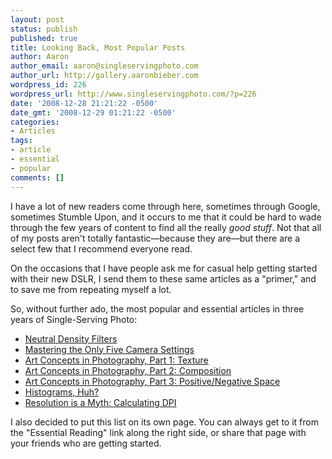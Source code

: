 ```yaml
---
layout: post
status: publish
published: true
title: Looking Back, Most Popular Posts
author: Aaron
author_email: aaron@singleservingphoto.com
author_url: http://gallery.aaronbieber.com
wordpress_id: 226
wordpress_url: http://www.singleservingphoto.com/?p=226
date: '2008-12-28 21:21:22 -0500'
date_gmt: '2008-12-29 01:21:22 -0500'
categories:
- Articles
tags:
- article
- essential
- popular
comments: []
---
```

I have a lot of new readers come through here, sometimes through Google,
sometimes Stumble Upon, and it occurs to me that it could be hard to
wade through the few years of content to find all the really _good
stuff_. Not that all of my posts aren't totally fantastic—because they
are—but there are a select few that I recommend everyone read.

On the occasions that I have people ask me for casual help getting
started with their new DSLR, I send them to these same articles as a
"primer," and to save me from repeating myself a lot.

So, without further ado, the most popular and essential articles in
three years of Single-Serving Photo:

* [Neutral Density
Filters](/articles/2008/02/21/neutral-density-filters/)
 * [Mastering the Only Five Camera
Settings](/articles/2008/06/30/mastering-the-only-five-camera-settings/)
 * [Art Concepts in Photography, Part 1:
Texture](/articles/2007/08/02/art-concepts-in-photography-part-1-texture/)
 * [Art Concepts in Photography, Part 2:
Composition](/articles/2007/08/26/art-concepts-in-photography-part-2-composition/)
 * [Art Concepts in Photography, Part 3: Positive/Negative
Space](/articles/2007/09/08/art-concepts-in-photography-part-3-positivenegative-space/)
 * [Histograms,
Huh?](/articles/2007/06/03/histograms-huh/)
 * [Resolution is a Myth: Calculating
DPI](/articles/2007/07/06/resolution-is-a-myth-calculating-dpi/)

I also decided to put this list on its own page. You can always get to
it from the "Essential Reading" link along the right side, or share that
page with your friends who are getting started.
